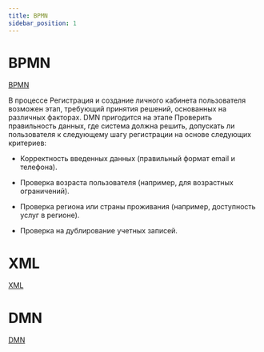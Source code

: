 ```yaml
---
title: BPMN
sidebar_position: 1
---
```


# BPMN 

[BPMN](BPMN.svg)

В процессе Регистрация и создание личного кабинета пользователя возможен этап, требующий принятия решений, основанных на различных факторах. DMN пригодится на этапе Проверить правильность данных, где система должна решить, допускать ли пользователя к следующему шагу регистрации на основе следующих критериев:

- Корректность введенных данных (правильный формат email и телефона).

- Проверка возраста пользователя (например, для возрастных ограничений).

- Проверка региона или страны проживания (например, доступность услуг в регионе).

- Проверка на дублирование учетных записей.

# XML

[XML](BPMN.xml)

# DMN

[DMN](BPMN.dmn)
